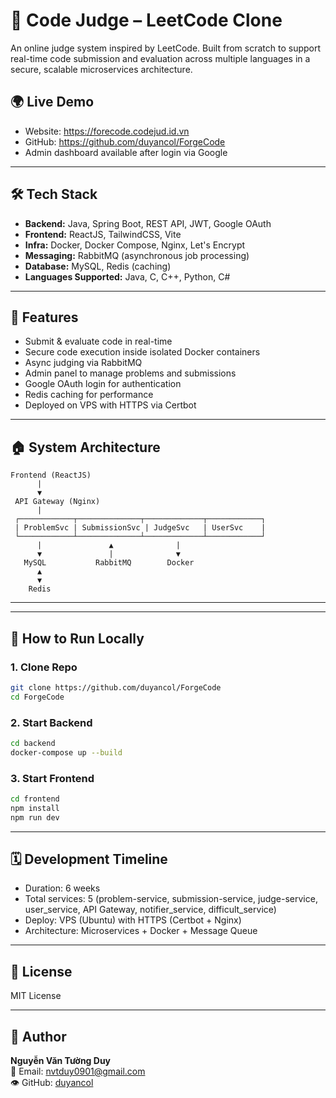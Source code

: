 # 🧠 Code Judge – LeetCode Clone

An online judge system inspired by LeetCode. Built from scratch to support real-time code submission and evaluation across multiple languages in a secure, scalable microservices architecture.

## 🌍 Live Demo

- Website: https://forecode.codejud.id.vn  
- GitHub: https://github.com/duyancol/ForgeCode  
- Admin dashboard available after login via Google

---

## 🛠️ Tech Stack

- **Backend:** Java, Spring Boot, REST API, JWT, Google OAuth
- **Frontend:** ReactJS, TailwindCSS, Vite
- **Infra:** Docker, Docker Compose, Nginx, Let's Encrypt
- **Messaging:** RabbitMQ (asynchronous job processing)
- **Database:** MySQL, Redis (caching)
- **Languages Supported:** Java, C, C++, Python, C#

---

## 🚀 Features

- Submit & evaluate code in real-time
- Secure code execution inside isolated Docker containers
- Async judging via RabbitMQ
- Admin panel to manage problems and submissions
- Google OAuth login for authentication
- Redis caching for performance
- Deployed on VPS with HTTPS via Certbot

---

## 🏠 System Architecture

```
Frontend (ReactJS)
      |
      ▼
 API Gateway (Nginx)
      |
 ┌────────────┬──────────────┬─────────────┬────────────┐
 | ProblemSvc | SubmissionSvc | JudgeSvc   | UserSvc    |
 └────────────┴──────────────┴─────────────┴────────────┘
      |               ▲              | 
      ▼               |              ▼
   MySQL           RabbitMQ        Docker
      ▲
      ▼
    Redis

```

---


---

## 🥪 How to Run Locally

### 1. Clone Repo

```bash
git clone https://github.com/duyancol/ForgeCode
cd ForgeCode
```

### 2. Start Backend

```bash
cd backend
docker-compose up --build
```

### 3. Start Frontend

```bash
cd frontend
npm install
npm run dev
```

---

## 🗓️ Development Timeline

- Duration: 6 weeks
- Total services: 5 (problem-service, submission-service, judge-service, user_service, API Gateway, notifier_service, difficult_service)
- Deploy: VPS (Ubuntu) with HTTPS (Certbot + Nginx)
- Architecture: Microservices + Docker + Message Queue

---

## 📄 License

MIT License

---

## 👤 Author

**Nguyễn Văn Tường Duy**  
📧 Email: nvtduy0901@gmail.com  
👁️ GitHub: [duyancol](https://github.com/duyancol)

